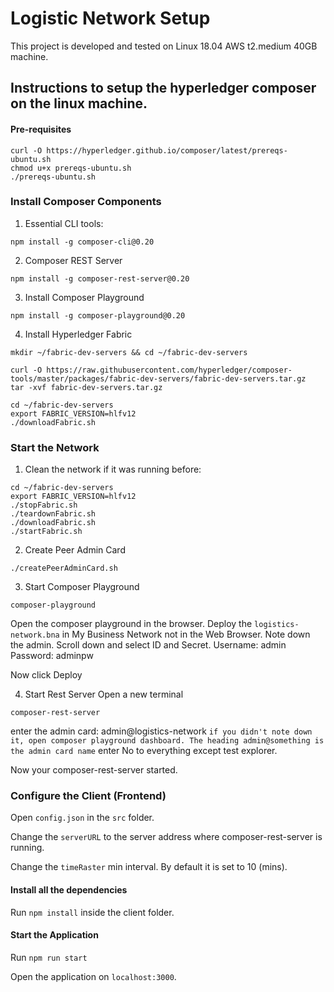 # Logistic Network Setup

This project is developed and tested on Linux 18.04 AWS t2.medium 40GB machine.

## Instructions to setup the hyperledger composer on the linux machine.

#### Pre-requisites

```
curl -O https://hyperledger.github.io/composer/latest/prereqs-ubuntu.sh
chmod u+x prereqs-ubuntu.sh
./prereqs-ubuntu.sh
```

### Install Composer Components

1. Essential CLI tools:

```
npm install -g composer-cli@0.20
```

2. Composer REST Server

```
npm install -g composer-rest-server@0.20
```

3. Install Composer Playground

```
npm install -g composer-playground@0.20
```

4. Install Hyperledger Fabric

```
mkdir ~/fabric-dev-servers && cd ~/fabric-dev-servers

curl -O https://raw.githubusercontent.com/hyperledger/composer-tools/master/packages/fabric-dev-servers/fabric-dev-servers.tar.gz
tar -xvf fabric-dev-servers.tar.gz
```

```
cd ~/fabric-dev-servers
export FABRIC_VERSION=hlfv12
./downloadFabric.sh
```

### Start the Network

1. Clean the network if it was running before:

```
cd ~/fabric-dev-servers
export FABRIC_VERSION=hlfv12
./stopFabric.sh
./teardownFabric.sh
./downloadFabric.sh
./startFabric.sh
```

2. Create Peer Admin Card

```
./createPeerAdminCard.sh
```

3. Start Composer Playground

```
composer-playground
```

Open the composer playground in the browser.
Deploy the `logistics-network.bna` in My Business Network not in the Web Browser.
Note down the admin.
Scroll down and select ID and Secret.
Username: admin
Password: adminpw

Now click Deploy

4. Start Rest Server
   Open a new terminal

```
composer-rest-server
```

enter the admin card: admin@logistics-network
`if you didn't note down it, open composer playground dashboard. The heading admin@something is the admin card name`
enter No to everything except test explorer.

Now your composer-rest-server started.

### Configure the Client (Frontend)

Open `config.json` in the `src` folder.

Change the `serverURL` to the server address where composer-rest-server is running.

Change the `timeRaster` min interval. By default it is set to 10 (mins).

#### Install all the dependencies

Run `npm install` inside the client folder.

#### Start the Application

Run `npm run start`

Open the application on `localhost:3000`.
